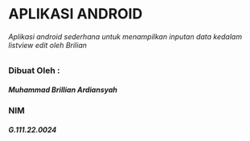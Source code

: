# APLIKASI ANDROID
###### Aplikasi android sederhana untuk menampilkan inputan data kedalam listview edit oleh Brilian

### Dibuat Oleh :
##### Muhammad Brillian Ardiansyah
### NIM
##### G.111.22.0024